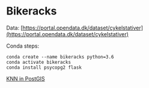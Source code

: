 # Bikeracks
 
Data: [https://portal.opendata.dk/dataset/cykelstativer](https://portal.opendata.dk/dataset/cykelstativer)

Conda steps:

```
conda create --name bikeracks python=3.6
conda activate bikeracks
conda install psycopg2 flask
```

[KNN in PostGIS](https://postgis.net/workshops/postgis-intro/knn.html)